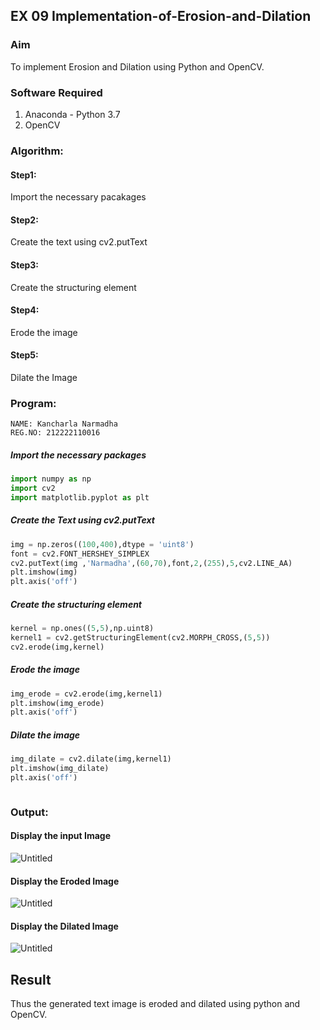 ## EX 09 Implementation-of-Erosion-and-Dilation
### Aim
To implement Erosion and Dilation using Python and OpenCV.
### Software Required
1. Anaconda - Python 3.7
2. OpenCV
### Algorithm:
#### Step1:<br>
Import the necessary pacakages

#### Step2:<br>
Create the text using cv2.putText

#### Step3:<br>
Create the structuring element

#### Step4:<br>
Erode the image


#### Step5: <br>
Dilate the Image

 
### Program:
```
NAME: Kancharla Narmadha
REG.NO: 212222110016
```

##### Import the necessary packages
``` Python
import numpy as np
import cv2
import matplotlib.pyplot as plt
```
##### Create the Text using cv2.putText
``` Python
img = np.zeros((100,400),dtype = 'uint8')
font = cv2.FONT_HERSHEY_SIMPLEX
cv2.putText(img ,'Narmadha',(60,70),font,2,(255),5,cv2.LINE_AA)
plt.imshow(img)
plt.axis('off')
```
##### Create the structuring element
``` Python
kernel = np.ones((5,5),np.uint8)
kernel1 = cv2.getStructuringElement(cv2.MORPH_CROSS,(5,5))
cv2.erode(img,kernel)
```
##### Erode the image
``` Python
img_erode = cv2.erode(img,kernel1)
plt.imshow(img_erode)
plt.axis('off')

```
##### Dilate the image
``` Python
img_dilate = cv2.dilate(img,kernel1)
plt.imshow(img_dilate)
plt.axis('off')



```
### Output:
#### Display the input Image
![Untitled](https://github.com/kancharlaNarmadha/erosion--dilation/assets/119559316/04bb387a-a1b2-4017-8935-3ed1de86bced)

#### Display the Eroded Image
![Untitled](https://github.com/kancharlaNarmadha/erosion--dilation/assets/119559316/3426d546-4b8d-4d61-8abd-e7408eeb44fa)


#### Display the Dilated Image
![Untitled](https://github.com/kancharlaNarmadha/erosion--dilation/assets/119559316/3c8ca548-789f-4b8e-9f97-87afa7b93d5d)

## Result
Thus the generated text image is eroded and dilated using python and OpenCV.
